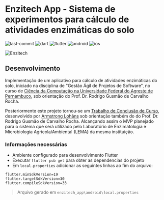 # Enzitech App - Sistema de experimentos para cálculo de atividades enzimáticas do solo

![last-commit](https://img.shields.io/github/last-commit/bcccoworkingufape/enzitech_app.svg)
![dart](https://badgen.net/badge/Dart/2.19.5/blue)
![flutter](https://badgen.net/badge/Flutter/3.7.8/blue)
![android](https://badgen.net/badge/Android/Ok/green)
![ios](https://badgen.net/badge/iOS/In%20development/orange)

![Enzitech](https://user-images.githubusercontent.com/30741312/232361196-5d8dc1ca-6b6c-41df-8cc7-131cdba98591.png)

## Desenvolvimento

Implementação de um aplicativo para cálculo de atividades enzimáticas do solo, iniciado na disciplina de "Gestão Ágil de Projetos de Software", no curso de [Ciência da Computação na Universidade Federal do Agreste de Pernambuco](http://www.ufape.edu.br/br/node/409), sob orientação do Prof. Dr. Rodrigo Gusmão de Carvalho Rocha.

Posteriormente este projeto tornou-se um [Trabalho de Conclusão de Curso](https://github.com/lohhans/tcc/tree/main), desenvolvido por [Armstrong Lohãns](https://github.com/lohhans) sob orientação também do do Prof. Dr. Rodrigo Gusmão de Carvalho Rocha. Alcançando assim o MVP planejado para o sistema que será utilizado pelo Laboratório de Enzimatologia e Microbiologia Agrícola/Ambiental (LEMA) da mesma instituição.

### Informações necessárias

- Ambiente configurado para desenvolvimento Flutter
- Executar `flutter pub get` para obter as dependencias do projeto
- Em `local.properties` adicionar as seguintes linhas ao fim do arquivo:
```properties
flutter.minSdkVersion=19
flutter.targetSdkVersion=30
flutter.compileSdkVersion=33
```
> Arquivo gerado em `enzitech_app\android\local.properties`
